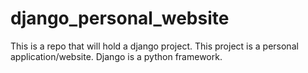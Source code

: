 # django_personal_website
This is a repo that will hold a django project. This project is a personal application/website. Django is a python framework.
